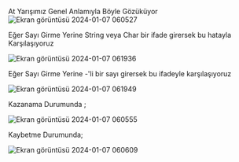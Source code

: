 At Yarışımız Genel Anlamıyla Böyle Gözüküyor
![Ekran görüntüsü 2024-01-07 060527](https://github.com/Korugan32/horseRacing/assets/147408850/543e56b0-68f3-4034-b137-d3eda06142b6)



Eğer Sayı Girme Yerine String veya Char bir ifade girersek bu hatayla Karşılaşıyoruz


![Ekran görüntüsü 2024-01-07 061936](https://github.com/Korugan32/horseRacing/assets/147408850/8a45efdd-8562-459b-8a01-92ce8c4e27c5)



Eğer Sayı Girme Yerine -'li bir sayı girersek bu ifadeyle karşılaşıyoruz



![Ekran görüntüsü 2024-01-07 061949](https://github.com/Korugan32/horseRacing/assets/147408850/009364af-2c15-43f9-a2ad-0c1b39636a86)


Kazanama Durumunda ;

![Ekran görüntüsü 2024-01-07 060555](https://github.com/Korugan32/horseRacing/assets/147408850/a2ed6ee8-b74b-4520-8d94-379ce031e6d7)




Kaybetme Durumunda;


![Ekran görüntüsü 2024-01-07 060609](https://github.com/Korugan32/horseRacing/assets/147408850/9d220e02-3e61-4e72-b55b-10bd07f79c81)
